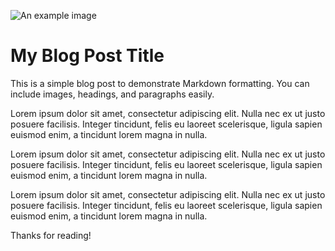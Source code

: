 ![An example image](pictures/example.jpg)

# My Blog Post Title

This is a simple blog post to demonstrate Markdown formatting. You can include images, headings, and paragraphs easily.

Lorem ipsum dolor sit amet, consectetur adipiscing elit. Nulla nec ex ut justo posuere facilisis. Integer tincidunt, felis eu laoreet scelerisque, ligula sapien euismod enim, a tincidunt lorem magna in nulla.

Lorem ipsum dolor sit amet, consectetur adipiscing elit. Nulla nec ex ut justo posuere facilisis. Integer tincidunt, felis eu laoreet scelerisque, ligula sapien euismod enim, a tincidunt lorem magna in nulla.

Lorem ipsum dolor sit amet, consectetur adipiscing elit. Nulla nec ex ut justo posuere facilisis. Integer tincidunt, felis eu laoreet scelerisque, ligula sapien euismod enim, a tincidunt lorem magna in nulla.

Thanks for reading!
